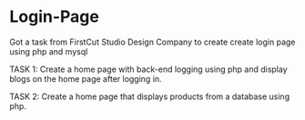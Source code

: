 # Login-Page
Got a task from FirstCut Studio Design Company to create create login page using php and mysql

TASK 1:
    Create a home page with back-end logging using php and display blogs on the home page after logging in.

TASK 2:
    Create a home page that displays products from a database using php.

